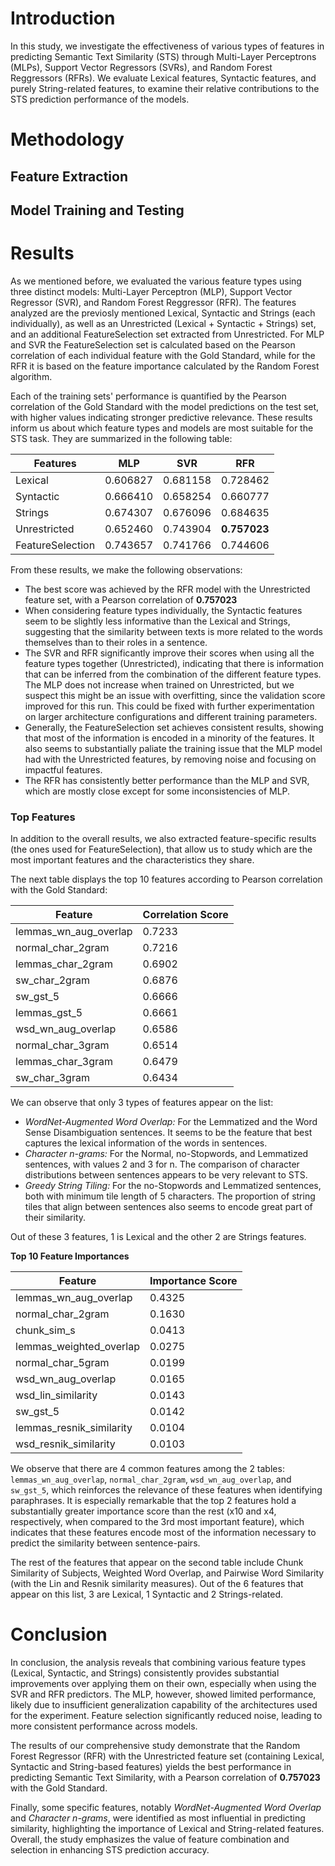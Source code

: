 # Introduction
In this study, we investigate the effectiveness of various types of features in predicting Semantic Text Similarity (STS) through Multi-Layer Perceptrons (MLPs), Support Vector Regressors (SVRs), and Random Forest Reggressors (RFRs). We evaluate Lexical features, Syntactic features, and purely String-related features, to examine their relative contributions to the STS prediction performance of the models.

# Methodology

## Feature Extraction

## Model Training and Testing

# Results
As we mentioned before, we evaluated the various feature types using three distinct models: Multi-Layer Perceptron (MLP), Support Vector Regressor (SVR), and Random Forest Reggressor (RFR). The features analyzed are the previosly mentioned Lexical, Syntactic and Strings (each individually), as well as an Unrestricted (Lexical + Syntactic + Strings) set, and an additional FeatureSelection set extracted from Unrestricted. For MLP and SVR the FeatureSelection set is calculated based on the Pearson correlation of each individual feature with the Gold Standard, while for the RFR it is based on the feature importance calculated by the Random Forest algorithm.

Each of the training sets' performance is quantified by the Pearson correlation of the Gold Standard with the model predictions on the test set, with higher values indicating stronger predictive relevance. These results inform us about which feature types and models are most suitable for the STS task. They are summarized in the following table:

| Features           | MLP         | SVR         | RFR         |
|--------------------|-------------|-------------|-------------|
| Lexical            | 0.606827    | 0.681158    | 0.728462    |
| Syntactic          | 0.666410    | 0.658254    | 0.660777    |
| Strings            | 0.674307    | 0.676096    | 0.684635    |
| Unrestricted       | 0.652460    | 0.743904    | **0.757023**|
| FeatureSelection   | 0.743657    | 0.741766    | 0.744606    |

From these results, we make the following observations:
- The best score was achieved by the RFR model with the Unrestricted feature set, with a Pearson correlation of **0.757023**
- When considering feature types individually, the Syntactic features seem to be slightly less informative than the Lexical and Strings, suggesting that the similarity between texts is more related to the words themselves than to their roles in a sentence.
- The SVR and RFR significantly improve their scores when using all the feature types together (Unrestricted), indicating that there is information that can be inferred from the combination of the different feature types. The MLP does not increase when trained on Unrestricted, but we suspect this might be an issue with overfitting, since the validation score improved for this run. This could be fixed with further experimentation on larger architecture configurations and different training parameters.
- Generally, the FeatureSelection set achieves consistent results, showing that most of the information is encoded in a minority of the features. It also seems to substantially paliate the training issue that the MLP model had with the Unrestricted features, by removing noise and focusing on impactful features.
- The RFR has consistently better performance than the MLP and SVR, which are mostly close except for some inconsistencies of MLP. 

### Top Features
In addition to the overall results, we also extracted feature-specific results (the ones used for FeatureSelection), that allow us to study which are the most important features and the characteristics they share.

The next table displays the top 10 features according to Pearson correlation with the Gold Standard:

| Feature                | Correlation Score |
|------------------------|-------------------|
| lemmas_wn_aug_overlap  | 0.7233           |
| normal_char_2gram      | 0.7216           |
| lemmas_char_2gram      | 0.6902           |
| sw_char_2gram          | 0.6876           |
| sw_gst_5               | 0.6666           |
| lemmas_gst_5           | 0.6661           |
| wsd_wn_aug_overlap     | 0.6586           |
| normal_char_3gram      | 0.6514           |
| lemmas_char_3gram      | 0.6479           |
| sw_char_3gram          | 0.6434           |

We can observe that only 3 types of features appear on the list:
- *WordNet-Augmented Word Overlap:* For the Lemmatized and the Word Sense Disambiguation sentences. It seems to be the feature that best captures the lexical information of the words in sentences.
- *Character n-grams:* For the Normal, no-Stopwords, and Lemmatized sentences, with values 2 and 3 for n. The comparison of character distributions between sentences appears to be very relevant to STS.
- *Greedy String Tiling:* For the no-Stopwords and Lemmatized sentences, both with minimum tile length of 5 characters. The proportion of string tiles that align between sentences also seems to encode great part of their similarity.

Out of these 3 features, 1 is Lexical and the other 2 are Strings features.

**Top 10 Feature Importances**

| Feature                | Importance Score |
|------------------------|------------------|
| lemmas_wn_aug_overlap  | 0.4325          |
| normal_char_2gram      | 0.1630          |
| chunk_sim_s            | 0.0413          |
| lemmas_weighted_overlap| 0.0275          |
| normal_char_5gram      | 0.0199          |
| wsd_wn_aug_overlap     | 0.0165          |
| wsd_lin_similarity     | 0.0143          |
| sw_gst_5               | 0.0142          |
| lemmas_resnik_similarity| 0.0104         |
| wsd_resnik_similarity  | 0.0103          |

We observe that there are 4 common features among the 2 tables: ``lemmas_wn_aug_overlap``, ``normal_char_2gram``, ``wsd_wn_aug_overlap``, and ``sw_gst_5``, which reinforces the relevance of these features when identifying paraphrases. It is especially remarkable that the top 2 features hold a substantially greater importance score than the rest (x10 and x4, respectively, when compared to the 3rd most important feature), which indicates that these features encode most of the information necessary to predict the similarity between sentence-pairs.

The rest of the features that appear on the second table include Chunk Similarity of Subjects, Weighted Word Overlap, and Pairwise Word Similarity (with the Lin and Resnik similarity measures). Out of the 6 features that appear on this list, 3 are Lexical, 1 Syntactic and 2 Strings-related.

# Conclusion
In conclusion, the analysis reveals that combining various feature types (Lexical, Syntactic, and Strings) consistently provides substantial improvements over applying them on their own, especially when using the SVR and RFR predictors. The MLP, however, showed limited performance, likely due to insufficient generalization capability of the architectures used for the experiment. Feature selection significantly reduced noise, leading to more consistent performance across models.

The results of our comprehensive study demonstrate that the Random Forest Regressor (RFR) with the Unrestricted feature set (containing Lexical, Syntactic and String-based features) yields the best performance in predicting Semantic Text Similarity, with a Pearson correlation of **0.757023** with the Gold Standard.

Finally, some specific features, notably *WordNet-Augmented Word Overlap* and *Character n-grams*, were identified as most influential in predicting similarity, highlighting the importance of Lexical and String-related features. Overall, the study emphasizes the value of feature combination and selection in enhancing STS prediction accuracy.